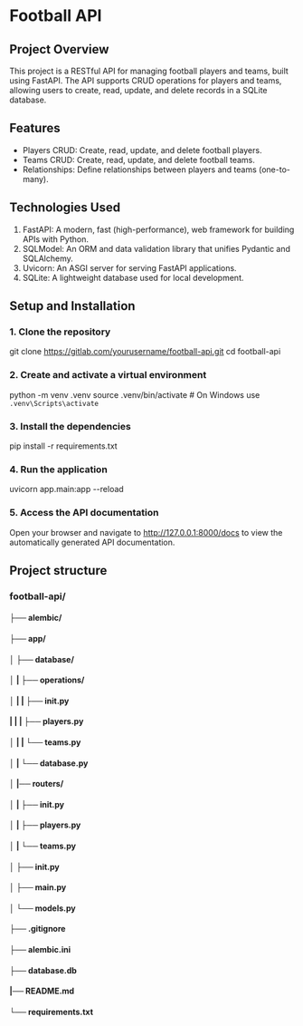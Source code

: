 # Football API

## Project Overview
This project is a RESTful API for managing football players and teams, built using FastAPI. The API supports CRUD operations for players and teams, allowing users to create, read, update, and delete records in a SQLite database.


## Features
- Players CRUD: Create, read, update, and delete football players.
- Teams CRUD: Create, read, update, and delete football teams.
- Relationships: Define relationships between players and teams (one-to-many).


## Technologies Used
1. FastAPI: A modern, fast (high-performance), web framework for building APIs with Python.
2. SQLModel: An ORM and data validation library that unifies Pydantic and SQLAlchemy.
3. Uvicorn: An ASGI server for serving FastAPI applications.
4. SQLite: A lightweight database used for local development.


## Setup and Installation

### 1. Clone the repository
git clone https://gitlab.com/yourusername/football-api.git
cd football-api

### 2. Create and activate a virtual environment
python -m venv .venv
source .venv/bin/activate  # On Windows use `.venv\Scripts\activate`

### 3. Install the dependencies
pip install -r requirements.txt

### 4. Run the application
uvicorn app.main:app --reload

### 5. Access the API documentation
Open your browser and navigate to http://127.0.0.1:8000/docs to view the automatically generated API documentation.


## Project structure
### football-api/
#### ├── alembic/
#### ├── app/
#### │   ├── database/
#### │   |   ├── operations/
#### │   |   |   ├── __init__.py
#### |   |   |   ├── players.py
#### │   |   |   └── teams.py
#### │   |   └── database.py
#### │   |── routers/
#### │   |   ├── __init__.py
#### │   |   ├── players.py
#### │   |   └── teams.py
#### │   ├── __init__.py
#### │   ├── main.py
#### │   └── models.py
#### ├── .gitignore
#### ├── alembic.ini
#### ├── database.db
#### |── README.md
#### └── requirements.txt
